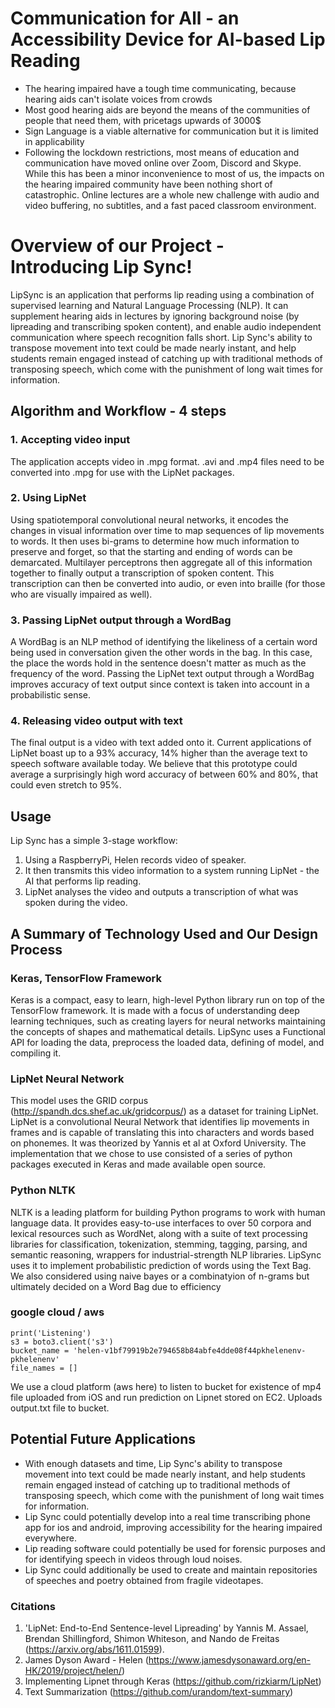 # Communication for All - an Accessibility Device for AI-based Lip Reading
-	The hearing impaired have a tough time communicating, because hearing aids can't isolate voices from crowds
-	Most good hearing aids are beyond the means of the communities of people that need them, with pricetags upwards of 3000$
-	Sign Language is a viable alternative for communication but it is limited in applicability
-	Following the lockdown restrictions, most means of education and communication have moved online over Zoom, Discord and Skype. While this has been a minor inconvenience to most of us, the impacts on the hearing impaired community have been nothing short of catastrophic. Online lectures are a whole new challenge with audio and video buffering, no subtitles, and a fast paced classroom environment.  

# Overview of our Project - Introducing Lip Sync!
LipSync is an application that performs lip reading using a combination of supervised learning and Natural Language Processing (NLP). It can supplement hearing aids in lectures by ignoring background noise (by lipreading and transcribing spoken content), and enable audio independent communication where speech recognition falls short. Lip Sync's ability to transpose movement into text could be made nearly instant, and help students remain engaged instead of catching up with traditional methods of transposing speech, which come with the punishment of long wait times for information.

## Algorithm and Workflow - 4 steps
### 1. Accepting video input
The application accepts video in .mpg format. .avi and .mp4 files need to be converted into .mpg for use with the LipNet packages. 
### 2. Using LipNet
Using spatiotemporal convolutional neural networks, it encodes the changes in visual information over time to map sequences of lip movements to words. It then uses bi-grams to determine how much information to preserve and forget, so that the starting and ending of words can be demarcated. Multilayer perceptrons then aggregate all of this information together to finally output a transcription of spoken content. This transcription can then be converted into audio, or even into braille (for those who are visually impaired as well).
### 3. Passing LipNet output through a WordBag
A WordBag is an NLP method of identifying the likeliness of a certain word being used in conversation given the other words in the bag. In this case, the place the words hold in the sentence doesn't matter as much as the frequency of the word. Passing the LipNet text output through a WordBag improves accuracy of text output since context is taken into account in a probabilistic sense.
### 4. Releasing video output with text
The final output is a video with text added onto it. Current applications of LipNet boast up to a 93% accuracy, 14% higher than the average text to speech software available today. We believe that this prototype could average a surprisingly high word accuracy of between 60% and 80%, that could even stretch to 95%.

## Usage
Lip Sync has a simple 3-stage workflow: 
1. Using a RaspberryPi, Helen records video of speaker. 
2. It then transmits this video information to a system running LipNet - the AI that performs lip reading.
3. LipNet analyses the video and outputs a transcription of what was spoken during the video. 

## A Summary of Technology Used and Our Design Process
### Keras, TensorFlow Framework
Keras is a compact, easy to learn, high-level Python library run on top of the TensorFlow framework. It is made with a focus of understanding deep learning techniques, such as creating layers for neural networks maintaining the concepts of shapes and mathematical details. LipSync uses a Functional API for loading the data, preprocess the loaded data, defining of model, and compiling it.
### LipNet Neural Network
This model uses the GRID corpus (http://spandh.dcs.shef.ac.uk/gridcorpus/) as a dataset for training LipNet. LipNet is a convolutional Neural Network that identifies lip movements in frames and is capable of translating this into characters and words based on phonemes. It was theorized by Yannis et al at Oxford University. The implementation that we chose to use consisted of a series of python packages executed in Keras and made available open source.  
### Python NLTK
NLTK is a leading platform for building Python programs to work with human language data. It provides easy-to-use interfaces to over 50 corpora and lexical resources such as WordNet, along with a suite of text processing libraries for classification, tokenization, stemming, tagging, parsing, and semantic reasoning, wrappers for industrial-strength NLP libraries. LipSync uses it to implement probabilistic prediction of words using the Text Bag. We also considered using naive bayes or a combinatyion of n-grams but ultimately decided on a Word Bag due to efficiency
### google cloud / aws
```
print('Listening')
s3 = boto3.client('s3')
bucket_name = 'helen-v1bf79919b2e794658b84abfe4dde08f44pkhelenenv-pkhelenenv'
file_names = []
```
We use a cloud platform (aws here) to listen to bucket for existence of mp4 file uploaded from iOS and run prediction on Lipnet stored on EC2. Uploads output.txt file to bucket.

## Potential Future Applications
- With enough datasets and time, Lip Sync's ability to transpose movement into text could be made nearly instant, and help students remain engaged instead of catching up to traditional methods of transposing speech, which come with the punishment of long wait times for information.
- Lip Sync could potentially develop into a real time transcribing phone app for ios and android, improving accessibility for the hearing impaired everywhere.
- Lip reading software could potentially be used for forensic purposes and for identifying speech in videos through loud noises.
- Lip Sync could additionally be used to create and maintain repositories of speeches and poetry obtained from fragile videotapes.  

### Citations
1. 'LipNet: End-to-End Sentence-level Lipreading' by Yannis M. Assael, Brendan Shillingford, Shimon Whiteson, and Nando de Freitas (https://arxiv.org/abs/1611.01599).
2. James Dyson Award - Helen (https://www.jamesdysonaward.org/en-HK/2019/project/helen/)
3. Implementing Lipnet through Keras (https://github.com/rizkiarm/LipNet)
4. Text Summarization (https://github.com/urandom/text-summary)
